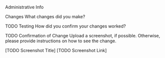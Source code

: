 Administrative Info

Changes
What changes did you make?

TODO
Testing
How did you confirm your changes worked?

TODO
Confirmation of Change
Upload a screenshot, if possible. Otherwise, please provide instructions on how to see the change.

[TODO Screenshot Title]
[TODO Screenshot Link]